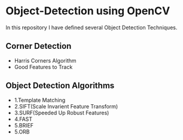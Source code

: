# Object-Detection using OpenCV

In this repository I have defined several Object Detection Techniques.

## Corner Detection
- Harris Corners Algorithm
- Good Features to Track

## Object Detection Algorithms
- 1.Template Matching
- 2.SIFT(Scale Invarient Feature Transform)
- 3.SURF(Speeded Up Robust Features)
- 4.FAST
- 5.BRIEF
- 5.ORB

